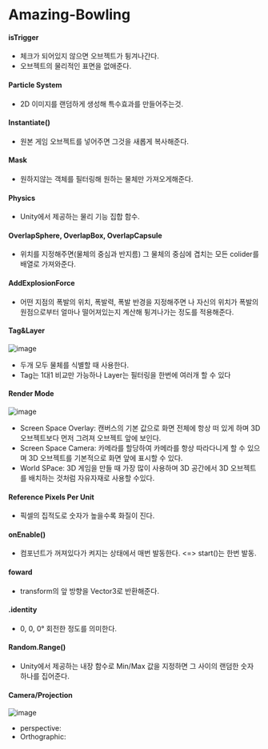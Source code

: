 # Amazing-Bowling

#### isTrigger
- 체크가 되어있지 않으면 오브젝트가 튕겨나간다.
- 오브젝트의 물리적인 표면을 없애준다.

#### Particle System
- 2D 이미지를 랜덤하게 생성해 특수효과를 만들어주는것.

#### Instantiate()
- 원본 게임 오브젝트를 넣어주면 그것을 새롭게 복사해준다.

#### Mask
- 원하지않는 객체를 필터링해 원하는 물체만 가져오게해준다.

#### Physics
- Unity에서 제공하는 물리 기능 집합 함수.

#### OverlapSphere, OverlapBox, OverlapCapsule
- 위치를 지정해주면(물체의 중심과 반지름) 그 물체의 중심에 겹치는 모든 colider를 배열로 가져와준다.

#### AddExplosionForce
- 어떤 지점의 폭발의 위치, 폭발력, 폭발 반경을 지정해주면 나 자신의 위치가 폭발의 원점으로부터 얼마나 떨어져있는지 계산해 튕겨나가는 정도를 적용해준다.


#### Tag&Layer
![image](https://user-images.githubusercontent.com/79950504/181768974-ca618df7-ef63-43ef-aad8-9d7c5cd5eb68.png)
- 두개 모두 물체를 식별할 때 사용한다.
- Tag는 1대1 비교만 가능하나 Layer는 필터링을 한번에 여러개 할 수 있다

#### Render Mode
![image](https://user-images.githubusercontent.com/79950504/181775606-c9c99efb-19a1-4eea-9b45-f01d3cf76a5f.png)
- Screen Space Overlay: 캔버스의 기본 값으로 화면 전체에 항상 떠 있게 하며 3D 오브젝트보다 먼저 그려져 오브젝트 앞에 보인다.
- Screen Space Camera: 카메라를 할당하여 카메라를 항상 따라다니게 할 수 있으며 3D 오브젝트를 기본적으로 화면 앞에 표시할 수 있다.
- World SPace: 3D 게임을 만들 때 가장 많이 사용하며 3D 공간에서 3D 오브젝트를 배치하는 것처럼 자유자재로 사용할 수있다.

#### Reference Pixels Per Unit
- 픽셀의 집적도로 숫자가 높을수록 화질이 진다.

#### onEnable()
- 컴포넌트가 꺼져있다가 켜지는 상태에서 매번 발동한다. <=> start()는 한번 발동.

#### foward
- transform의 앞 방향을 Vector3로 반환해준다.

#### .identity
- 0, 0, 0° 회전한 정도를 의미한다.

#### Random.Range()
- Unity에서 제공하는 내장 함수로 Min/Max 값을 지정하면 그 사이의 랜덤한 숫자 하나를 집어준다.

#### Camera/Projection
![image](https://user-images.githubusercontent.com/79950504/181917759-c85193c3-bc03-435b-9b12-d7d8cfb4d39c.png)
- perspective: 
- Orthographic: 

